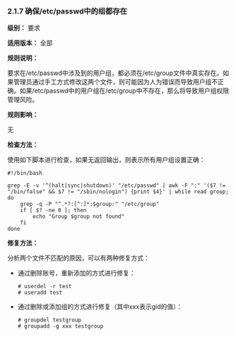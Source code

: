 ### 2.1.7 确保/etc/passwd中的组都存在

**级别：** 要求

**适用版本：** 全部

**规则说明：** 

要求在/etc/passwd中涉及到的用户组，都必须在/etc/group文件中真实存在。如果管理员通过手工方式修改这两个文件，则可能因为人为错误而导致用户组不正确。如果/etc/passwd中的用户组在/etc/group中不存在，那么将导致用户组权限管理风险。

**规则影响：**

无

**检查方法：**

使用如下脚本进行检查，如果无返回输出，则表示所有用户组设置正确：

```
#!/bin/bash
  
grep -E -v '^(halt|sync|shutdown)' "/etc/passwd" | awk -F ":" '($7 != "/bin/false" && $7 != "/sbin/nologin") {print $4}' | while read group;
do
    grep -q -P "^.*?:[^:]*:$group:" "/etc/group"
    if [ $? -ne 0 ]; then
        echo "Group $group not found"
    fi
done
```

**修复方法：**

分析两个文件不匹配的原因，可以有两种修复方式：

- 通过删除账号，重新添加的方式进行修复：

  ```
  # userdel -r test
  # useradd test
  ```

- 通过删除或添加组的方式进行修复（其中xxx表示gid的值）：

  ```
  # groupdel testgroup
  # groupadd -g xxx testgroup
  ```